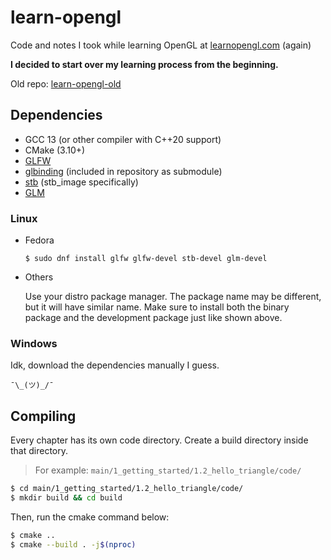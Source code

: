 # learn-opengl

Code and notes I took while learning OpenGL at [learnopengl.com](https://learnopengl.com) (again)

**I decided to start over my learning process from the beginning.**

Old repo: [learn-opengl-old](https://github.com/mrizaln/learn-opengl-old)

## Dependencies

- GCC 13 (or other compiler with C++20 support)
- CMake (3.10+)
- [GLFW](https://github.com/glfw/glfw)
- [glbinding](https://github.com/cginternals/glbinding) (included in repository as submodule)
- [stb](https://github.com/nothings/stb) (stb_image specifically)
- [GLM](https://github.com/g-truc/glm)

### Linux

- Fedora

  `$ sudo dnf install glfw glfw-devel stb-devel glm-devel`

- Others

  Use your distro package manager. The package name may be different, but it will have similar name. Make sure to install both the binary package and the development package just like shown above.

### Windows

Idk, download the dependencies manually I guess.

`¯\_(ツ)_/¯`

## Compiling

Every chapter has its own code directory. Create a build directory inside that directory.

> For example: `main/1_getting_started/1.2_hello_triangle/code/`

```sh
$ cd main/1_getting_started/1.2_hello_triangle/code/
$ mkdir build && cd build
```

Then, run the cmake command below:

```sh
$ cmake ..
$ cmake --build . -j$(nproc)
```
